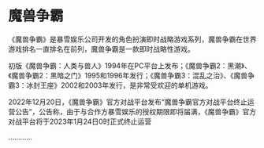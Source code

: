 # 魔兽争霸

《魔兽争霸》是暴雪娱乐公司开发的角色扮演即时战略游戏系列，魔兽争霸在世界游戏排名一直排名在前列，魔兽争霸是一款即时战略性游戏。

初版《魔兽争霸：人类与兽人》1994年在PC平台上发布；《魔兽争霸2：黑潮》、《魔兽争霸2：黑暗之门》1995和1996年发行；《魔兽争霸3：混乱之治》、《魔兽争霸3：冰封王座》2002和2003年发行，是非常受欢迎的单机游戏。

2022年12月20日，《魔兽争霸》官方对战平台发布“魔兽争霸官方对战平台终止运营公告”，公告称，由于与合作方暴雪娱乐的授权期限即将届满，《魔兽争霸》官方对战平台将于2023年1月24日0时正式终止运营

…………